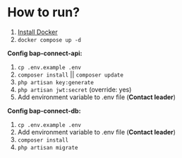 # How to run?

1. [Install Docker](https://www.docker.com/)
2. `docker compose up -d`

**Config bap-connect-api:**
1. `cp .env.example .env`
2. `composer install` || `composer update`
3. `php artisan key:generate`
4. `php artisan jwt:secret` (override: yes)
5. Add environment variable to .env file (**Contact leader**)

**Config bap-connect-db:**
1. `cp .env.example .env`
2. Add environment variable to .env file (**Contact leader**)
3. `composer install`
4. `php artisan migrate`